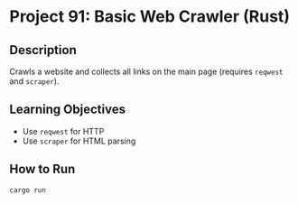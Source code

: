 # Project 91: Basic Web Crawler (Rust)

## Description
Crawls a website and collects all links on the main page (requires `reqwest` and `scraper`).

## Learning Objectives
- Use `reqwest` for HTTP
- Use `scraper` for HTML parsing

## How to Run
```
cargo run
```
